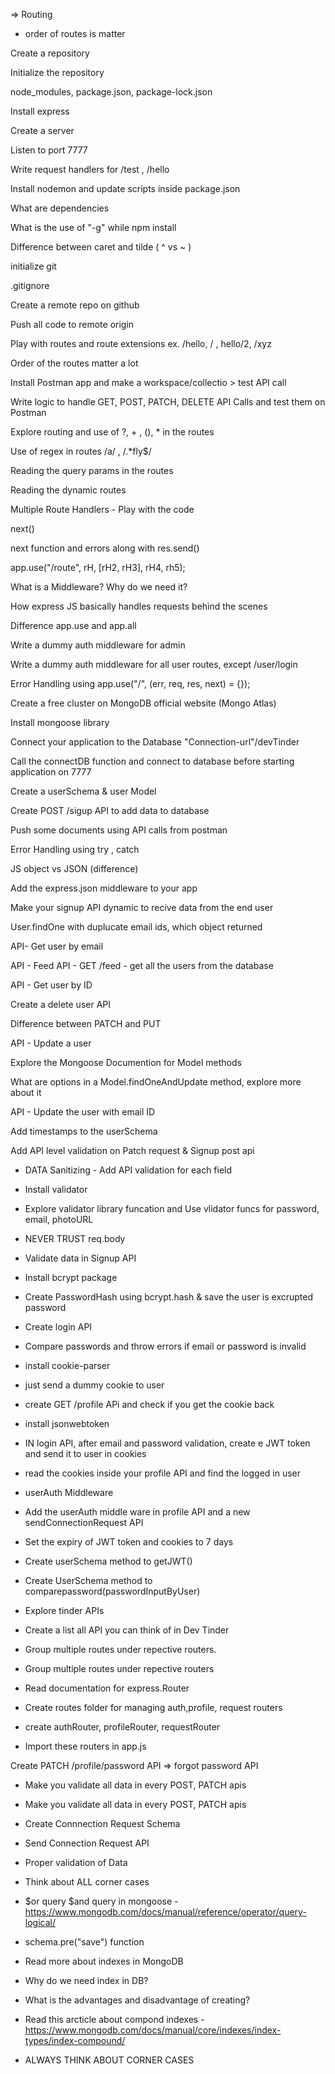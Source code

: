=> Routing

- order of routes is matter

Create a repository

Initialize the repository

node_modules, package.json, package-lock.json

Install express

Create a server

Listen to port 7777

Write request handlers for /test , /hello

Install nodemon and update scripts inside package.json

What are dependencies

What is the use of "-g" while npm install

Difference between caret and tilde ( ^ vs ~ )

initialize git

.gitignore

Create a remote repo on github

Push all code to remote origin

Play with routes and route extensions ex. /hello, / , hello/2, /xyz

Order of the routes matter a lot

Install Postman app and make a workspace/collectio > test API call

Write logic to handle GET, POST, PATCH, DELETE API Calls and test them on Postman

Explore routing and use of ?, + , (), \* in the routes

Use of regex in routes /a/ , /.\*fly$/

Reading the query params in the routes

Reading the dynamic routes

Multiple Route Handlers - Play with the code

next()

next function and errors along with res.send()

app.use("/route", rH, [rH2, rH3], rH4, rh5);

What is a Middleware? Why do we need it?

How express JS basically handles requests behind the scenes

Difference app.use and app.all

Write a dummy auth middleware for admin

Write a dummy auth middleware for all user routes, except /user/login

Error Handling using app.use("/", (err, req, res, next) = {});

Create a free cluster on MongoDB official website (Mongo Atlas)

Install mongoose library

Connect your application to the Database "Connection-url"/devTinder

Call the connectDB function and connect to database before starting application on 7777

Create a userSchema & user Model

Create POST /sigup API to add data to database

Push some documents using API calls from postman

Error Handling using try , catch

JS object vs JSON (difference)

Add the express.json middleware to your app

Make your signup API dynamic to recive data from the end user

User.findOne with duplucate email ids, which object returned

API- Get user by email

API - Feed API - GET /feed - get all the users from the database

API - Get user by ID

Create a delete user API

Difference between PATCH and PUT

API - Update a user

Explore the Mongoose Documention for Model methods

What are options in a Model.findOneAndUpdate method, explore more about it

API - Update the user with email ID

Add timestamps to the userSchema

Add API level validation on Patch request & Signup post api

- DATA Sanitizing - Add API validation for each field

- Install validator

- Explore validator library funcation and Use vlidator funcs for password, email, photoURL

- NEVER TRUST req.body

- Validate data in Signup API

- Install bcrypt package

- Create PasswordHash using bcrypt.hash & save the user is excrupted password

- Create login API

- Compare passwords and throw errors if email or password is invalid

- install cookie-parser
- just send a dummy cookie to user
- create GET /profile APi and check if you get the cookie back
- install jsonwebtoken 
- IN login API, after email and password validation, create e JWT token and send it to user in cookies
- read the cookies inside your profile API and find the logged in user


 - userAuth Middleware
  - Add the userAuth middle ware in profile API and a new sendConnectionRequest API
  - Set the expiry of JWT token and cookies to 7 days
  - Create userSchema method to getJWT() 
  - Create UserSchema method to comparepassword(passwordInputByUser)

   - Explore tinder APIs
  - Create a list all API you can think of in Dev Tinder
  - Group multiple routes under repective routers.

   - Group multiple routes under repective routers
  - Read documentation for express.Router
  - Create routes folder for managing auth,profile, request routers
  - create authRouter, profileRouter, requestRouter
  - Import these routers in app.js

   Create PATCH /profile/password API => forgot password API
  - Make you validate all data in every POST, PATCH apis
  - Make you validate all data in every POST, PATCH apis

   - Create Connnection Request Schema
  - Send Connection Request API
  - Proper validation of Data
  - Think about ALL corner cases
  - $or query $and query in mongoose - https://www.mongodb.com/docs/manual/reference/operator/query-logical/
  - schema.pre("save") function
  - Read more about indexes in MongoDB
  - Why do we need index in DB?
  - What is the advantages and disadvantage of creating?
  - Read this arcticle about compond indexes - https://www.mongodb.com/docs/manual/core/indexes/index-types/index-compound/
  - ALWAYS THINK ABOUT CORNER CASES 